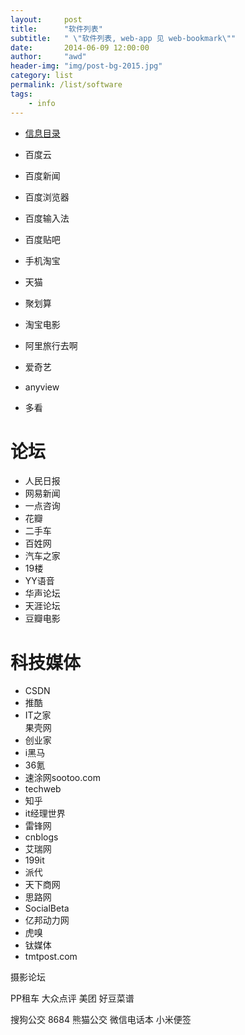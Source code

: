 ```yaml
---
layout:     post
title:      "软件列表"
subtitle:   " \"软件列表, web-app 见 web-bookmark\""
date:       2014-06-09 12:00:00
author:     "awd"
header-img: "img/post-bg-2015.jpg"
category: list
permalink: /list/software
tags:
    - info
---
```

- [信息目录](/info/)

- 百度云	
- 百度新闻	
- 百度浏览器	
- 百度输入法	
- 百度贴吧
- 手机淘宝	
- 天猫	
- 聚划算		
- 淘宝电影
- 阿里旅行去啊
- 爱奇艺	
- anyview
- 多看

# 论坛
- 人民日报	
- 网易新闻	
- 一点咨询
- 花瓣	
- 二手车	
- 百姓网	
- 汽车之家
- 19楼 	  
- YY语音       
- 华声论坛      
- 天涯论坛 
- 豆瓣电影

# 科技媒体
- CSDN 	   
- 推酷 	     
- IT之家	        
果壳网
- 创业家	
- i黑马	
- 36氪		
- 速涂网sootoo.com
- techweb	   
- 知乎	     
- it经理世界	
- 雷锋网	
- cnblogs
- 艾瑞网	   
- 199it	     
- 派代		
- 天下商网	
- 思路网
- SocialBeta		
- 亿邦动力网	
- 虎嗅
- 钛媒体
- tmtpost.com		

摄影论坛

PP租车
大众点评
美团
好豆菜谱

搜狗公交
8684
熊猫公交
微信电话本
小米便签

